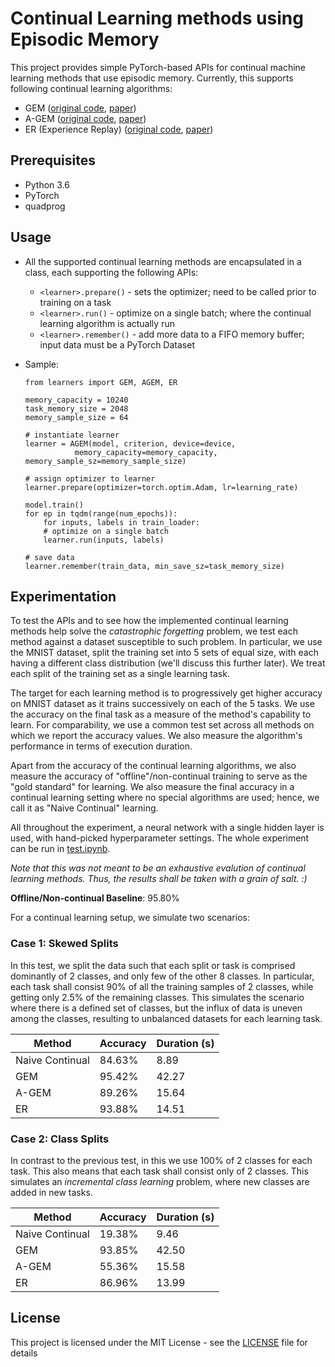 # Continual Learning methods using Episodic Memory

This project provides simple PyTorch-based APIs for continual machine learning methods that use episodic memory. Currently, this supports following continual learning algorithms:

* GEM ([original code](https://github.com/facebookresearch/GradientEpisodicMemory), [paper](https://arxiv.org/abs/1706.08840))
* A-GEM ([original code](https://github.com/facebookresearch/agem), [paper](https://arxiv.org/abs/1812.00420))
* ER (Experience Replay) ([original code](https://github.com/facebookresearch/agem), [paper](https://arxiv.org/abs/1902.10486))

## Prerequisites

* Python 3.6
* PyTorch
* quadprog

## Usage

* All the supported continual learning methods are encapsulated in a class, each supporting the following APIs:
	* `<learner>.prepare()` - sets the optimizer; need to be called prior to training on a task
	* `<learner>.run()` - optimize on a single batch; where the continual learning algorithm is actually run
	* `<learner>.remember()` - add more data to a FIFO memory buffer; input data must be a PyTorch Dataset

* Sample:
	```
	from learners import GEM, AGEM, ER

	memory_capacity = 10240
	task_memory_size = 2048
	memory_sample_size = 64

	# instantiate learner
	learner = AGEM(model, criterion, device=device,
		       memory_capacity=memory_capacity, memory_sample_sz=memory_sample_size)

	# assign optimizer to learner
	learner.prepare(optimizer=torch.optim.Adam, lr=learning_rate)

	model.train()
	for ep in tqdm(range(num_epochs)):
	    for inputs, labels in train_loader:
		# optimize on a single batch
		learner.run(inputs, labels)

	# save data
	learner.remember(train_data, min_save_sz=task_memory_size)
	```

## Experimentation

To test the APIs and to see how the implemented continual learning methods help solve the *catastrophic forgetting* problem, we test each method against a dataset susceptible to such problem. In particular, we use the MNIST dataset, split the training set into 5 sets of equal size, with each having a different class distribution (we'll discuss this further later). We treat each split of the training set as a single learning task.

The target for each learning method is to progressively get higher accuracy on MNIST dataset as it trains successively on each of the 5 tasks. We use the accuracy on the final task as a measure of the method's capability to learn. For comparability, we use a common test set across all methods on which we report the accuracy values. We also measure the algorithm's performance in terms of execution duration.

Apart from the accuracy of the continual learning algorithms, we also measure the accuracy of "offline"/non-continual training to serve as the "gold standard" for learning. We also measure the final accuracy in a continual learning setting where no special algorithms are used; hence, we call it as "Naive Continual" learning.

All throughout the experiment, a neural network with a single hidden layer is used, with hand-picked hyperparameter settings. The whole experiment can be run in [test.ipynb](test.ipynb).

*Note that this was not meant to be an exhaustive evalution of continual learning methods. Thus, the results shall be taken with a grain of salt. :)*

**Offline/Non-continual Baseline**: 95.80%

For a continual learning setup, we simulate two scenarios:

### Case 1: Skewed Splits

In this test, we split the data such that each split or task is comprised dominantly of 2 classes, and only few of the other 8 classes. In particular, each task shall consist 90% of all the training samples of 2 classes, while getting only 2.5% of the remaining classes. This simulates the scenario where there is a defined set of classes, but the influx of data is uneven among the classes, resulting to unbalanced datasets for each learning task.

|Method|Accuracy|Duration (s)|
|---|---|---|
|Naive Continual|84.63%|8.89|
|GEM|95.42%|42.27|
|A-GEM|89.26%|15.64|
|ER|93.88%|14.51|

### Case 2: Class Splits

In contrast to the previous test, in this we use 100% of 2 classes for each task. This also means that each task shall consist only of 2 classes. This simulates an *incremental class learning* problem, where new classes are added in new tasks.

|Method|Accuracy|Duration (s)|
|---|---|---|
|Naive Continual|19.38%|9.46|
|GEM|93.85%|42.50|
|A-GEM|55.36%|15.58|
|ER|86.96%|13.99|

## License

This project is licensed under the MIT License - see the [LICENSE](LICENSE) file for details
